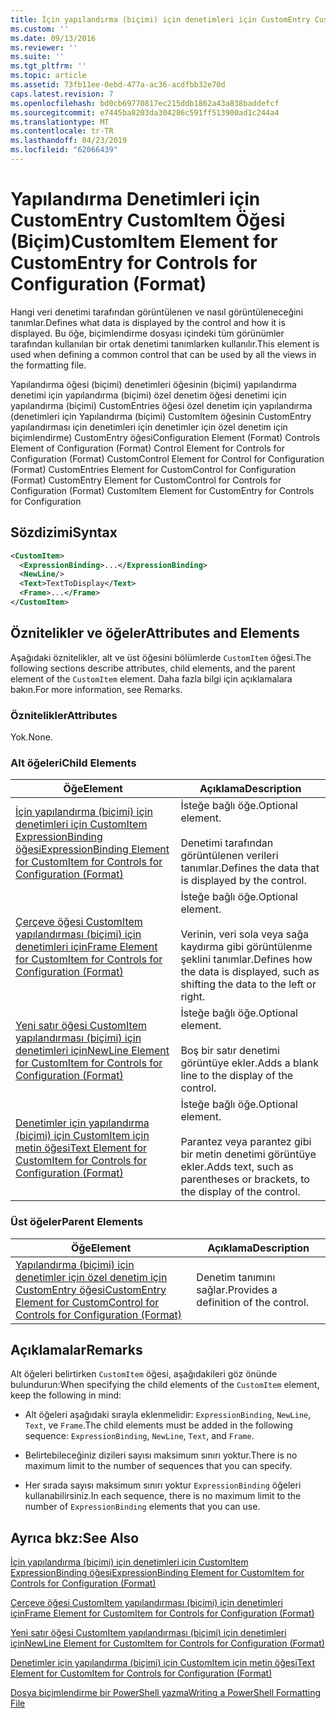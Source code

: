 ```yaml
---
title: İçin yapılandırma (biçimi) için denetimleri için CustomEntry CustomItem öğesi | Microsoft Docs
ms.custom: ''
ms.date: 09/13/2016
ms.reviewer: ''
ms.suite: ''
ms.tgt_pltfrm: ''
ms.topic: article
ms.assetid: 73fb11ee-0ebd-477a-ac36-acdfbb32e70d
caps.latest.revision: 7
ms.openlocfilehash: bd0cb69770817ec215ddb1862a43a838baddefcf
ms.sourcegitcommit: e7445ba8203da304286c591ff513900ad1c244a4
ms.translationtype: MT
ms.contentlocale: tr-TR
ms.lasthandoff: 04/23/2019
ms.locfileid: "62066439"
---
```

# <a name="customitem-element-for-customentry-for-controls-for-configuration-format"></a><span data-ttu-id="b1ae7-102">Yapılandırma Denetimleri için CustomEntry CustomItem Öğesi (Biçim)</span><span class="sxs-lookup"><span data-stu-id="b1ae7-102">CustomItem Element for CustomEntry for Controls for Configuration (Format)</span></span>

<span data-ttu-id="b1ae7-103">Hangi veri denetimi tarafından görüntülenen ve nasıl görüntüleneceğini tanımlar.</span><span class="sxs-lookup"><span data-stu-id="b1ae7-103">Defines what data is displayed by the control and how it is displayed.</span></span> <span data-ttu-id="b1ae7-104">Bu öğe, biçimlendirme dosyası içindeki tüm görünümler tarafından kullanılan bir ortak denetimi tanımlarken kullanılır.</span><span class="sxs-lookup"><span data-stu-id="b1ae7-104">This element is used when defining a common control that can be used by all the views in the formatting file.</span></span>

<span data-ttu-id="b1ae7-105">Yapılandırma öğesi (biçimi) denetimleri öğesinin (biçimi) yapılandırma denetimi için yapılandırma (biçimi) özel denetim öğesi denetimi için yapılandırma (biçimi) CustomEntries öğesi özel denetim için yapılandırma (denetimleri için Yapılandırma (biçimi) CustomItem öğesinin CustomEntry yapılandırması için denetimleri için denetimler için özel denetim için biçimlendirme) CustomEntry öğesi</span><span class="sxs-lookup"><span data-stu-id="b1ae7-105">Configuration Element (Format) Controls Element of Configuration (Format) Control Element for Controls for Configuration (Format) CustomControl Element for Control for Configuration (Format) CustomEntries Element for CustomControl for Configuration (Format) CustomEntry Element for CustomControl for Controls for Configuration (Format) CustomItem Element for CustomEntry for Controls for Configuration</span></span>

## <a name="syntax"></a><span data-ttu-id="b1ae7-106">Sözdizimi</span><span class="sxs-lookup"><span data-stu-id="b1ae7-106">Syntax</span></span>

```xml
<CustomItem>
  <ExpressionBinding>...</ExpressionBinding>
  <NewLine/>
  <Text>TextToDisplay</Text>
  <Frame>...</Frame>
</CustomItem>
```

## <a name="attributes-and-elements"></a><span data-ttu-id="b1ae7-107">Öznitelikler ve öğeler</span><span class="sxs-lookup"><span data-stu-id="b1ae7-107">Attributes and Elements</span></span>

<span data-ttu-id="b1ae7-108">Aşağıdaki öznitelikler, alt ve üst öğesini bölümlerde `CustomItem` öğesi.</span><span class="sxs-lookup"><span data-stu-id="b1ae7-108">The following sections describe attributes, child elements, and the parent element of the `CustomItem` element.</span></span> <span data-ttu-id="b1ae7-109">Daha fazla bilgi için açıklamalara bakın.</span><span class="sxs-lookup"><span data-stu-id="b1ae7-109">For more information, see Remarks.</span></span>

### <a name="attributes"></a><span data-ttu-id="b1ae7-110">Öznitelikler</span><span class="sxs-lookup"><span data-stu-id="b1ae7-110">Attributes</span></span>

<span data-ttu-id="b1ae7-111">Yok.</span><span class="sxs-lookup"><span data-stu-id="b1ae7-111">None.</span></span>

### <a name="child-elements"></a><span data-ttu-id="b1ae7-112">Alt öğeleri</span><span class="sxs-lookup"><span data-stu-id="b1ae7-112">Child Elements</span></span>

|<span data-ttu-id="b1ae7-113">Öğe</span><span class="sxs-lookup"><span data-stu-id="b1ae7-113">Element</span></span>|<span data-ttu-id="b1ae7-114">Açıklama</span><span class="sxs-lookup"><span data-stu-id="b1ae7-114">Description</span></span>|
|-------------|-----------------|
|[<span data-ttu-id="b1ae7-115">İçin yapılandırma (biçimi) için denetimleri için CustomItem ExpressionBinding öğesi</span><span class="sxs-lookup"><span data-stu-id="b1ae7-115">ExpressionBinding Element for CustomItem for Controls for Configuration (Format)</span></span>](./expressionbinding-element-for-customitem-for-controls-for-configuration-format.md)|<span data-ttu-id="b1ae7-116">İsteğe bağlı öğe.</span><span class="sxs-lookup"><span data-stu-id="b1ae7-116">Optional element.</span></span><br /><br /> <span data-ttu-id="b1ae7-117">Denetimi tarafından görüntülenen verileri tanımlar.</span><span class="sxs-lookup"><span data-stu-id="b1ae7-117">Defines the data that is displayed by the control.</span></span>|
|[<span data-ttu-id="b1ae7-118">Çerçeve öğesi CustomItem yapılandırması (biçimi) için denetimleri için</span><span class="sxs-lookup"><span data-stu-id="b1ae7-118">Frame Element for CustomItem for Controls for Configuration (Format)</span></span>](./frame-element-for-customitem-for-controls-for-configuration-format.md)|<span data-ttu-id="b1ae7-119">İsteğe bağlı öğe.</span><span class="sxs-lookup"><span data-stu-id="b1ae7-119">Optional element.</span></span><br /><br /> <span data-ttu-id="b1ae7-120">Verinin, veri sola veya sağa kaydırma gibi görüntülenme şeklini tanımlar.</span><span class="sxs-lookup"><span data-stu-id="b1ae7-120">Defines how the data is displayed, such as shifting the data to the left or right.</span></span>|
|[<span data-ttu-id="b1ae7-121">Yeni satır öğesi CustomItem yapılandırması (biçimi) için denetimleri için</span><span class="sxs-lookup"><span data-stu-id="b1ae7-121">NewLine Element for CustomItem for Controls for Configuration (Format)</span></span>](./newline-element-for-customitem-for-controls-for-configuration-format.md)|<span data-ttu-id="b1ae7-122">İsteğe bağlı öğe.</span><span class="sxs-lookup"><span data-stu-id="b1ae7-122">Optional element.</span></span><br /><br /> <span data-ttu-id="b1ae7-123">Boş bir satır denetimi görüntüye ekler.</span><span class="sxs-lookup"><span data-stu-id="b1ae7-123">Adds a blank line to the display of the control.</span></span>|
|[<span data-ttu-id="b1ae7-124">Denetimler için yapılandırma (biçimi) için CustomItem için metin öğesi</span><span class="sxs-lookup"><span data-stu-id="b1ae7-124">Text Element for CustomItem for Controls for Configuration (Format)</span></span>](./text-element-for-customitem-for-controls-for-configuration-format.md)|<span data-ttu-id="b1ae7-125">İsteğe bağlı öğe.</span><span class="sxs-lookup"><span data-stu-id="b1ae7-125">Optional element.</span></span><br /><br /> <span data-ttu-id="b1ae7-126">Parantez veya parantez gibi bir metin denetimi görüntüye ekler.</span><span class="sxs-lookup"><span data-stu-id="b1ae7-126">Adds text, such as parentheses or brackets, to the display of the control.</span></span>|

### <a name="parent-elements"></a><span data-ttu-id="b1ae7-127">Üst öğeler</span><span class="sxs-lookup"><span data-stu-id="b1ae7-127">Parent Elements</span></span>

|<span data-ttu-id="b1ae7-128">Öğe</span><span class="sxs-lookup"><span data-stu-id="b1ae7-128">Element</span></span>|<span data-ttu-id="b1ae7-129">Açıklama</span><span class="sxs-lookup"><span data-stu-id="b1ae7-129">Description</span></span>|
|-------------|-----------------|
|[<span data-ttu-id="b1ae7-130">Yapılandırma (biçimi) için denetimler için özel denetim için CustomEntry öğesi</span><span class="sxs-lookup"><span data-stu-id="b1ae7-130">CustomEntry Element for CustomControl for Controls for Configuration (Format)</span></span>](./customentry-element-for-customcontrol-for-controls-for-configuration-format.md)|<span data-ttu-id="b1ae7-131">Denetim tanımını sağlar.</span><span class="sxs-lookup"><span data-stu-id="b1ae7-131">Provides a definition of the control.</span></span>|

## <a name="remarks"></a><span data-ttu-id="b1ae7-132">Açıklamalar</span><span class="sxs-lookup"><span data-stu-id="b1ae7-132">Remarks</span></span>

<span data-ttu-id="b1ae7-133">Alt öğeleri belirtirken `CustomItem` öğesi, aşağıdakileri göz önünde bulundurun:</span><span class="sxs-lookup"><span data-stu-id="b1ae7-133">When specifying the child elements of the `CustomItem` element, keep the following in mind:</span></span>

- <span data-ttu-id="b1ae7-134">Alt öğeleri aşağıdaki sırayla eklenmelidir: `ExpressionBinding`, `NewLine`, `Text`, ve `Frame`.</span><span class="sxs-lookup"><span data-stu-id="b1ae7-134">The child elements must be added in the following sequence: `ExpressionBinding`, `NewLine`, `Text`, and `Frame`.</span></span>

- <span data-ttu-id="b1ae7-135">Belirtebileceğiniz dizileri sayısı maksimum sınırı yoktur.</span><span class="sxs-lookup"><span data-stu-id="b1ae7-135">There is no maximum limit to the number of sequences that you can specify.</span></span>

- <span data-ttu-id="b1ae7-136">Her sırada sayısı maksimum sınırı yoktur `ExpressionBinding` öğeleri kullanabilirsiniz.</span><span class="sxs-lookup"><span data-stu-id="b1ae7-136">In each sequence, there is no maximum limit to the number of `ExpressionBinding` elements that you can use.</span></span>

## <a name="see-also"></a><span data-ttu-id="b1ae7-137">Ayrıca bkz:</span><span class="sxs-lookup"><span data-stu-id="b1ae7-137">See Also</span></span>

[<span data-ttu-id="b1ae7-138">İçin yapılandırma (biçimi) için denetimleri için CustomItem ExpressionBinding öğesi</span><span class="sxs-lookup"><span data-stu-id="b1ae7-138">ExpressionBinding Element for CustomItem for Controls for Configuration (Format)</span></span>](./expressionbinding-element-for-customitem-for-controls-for-configuration-format.md)

[<span data-ttu-id="b1ae7-139">Çerçeve öğesi CustomItem yapılandırması (biçimi) için denetimleri için</span><span class="sxs-lookup"><span data-stu-id="b1ae7-139">Frame Element for CustomItem for Controls for Configuration (Format)</span></span>](./frame-element-for-customitem-for-controls-for-configuration-format.md)

[<span data-ttu-id="b1ae7-140">Yeni satır öğesi CustomItem yapılandırması (biçimi) için denetimleri için</span><span class="sxs-lookup"><span data-stu-id="b1ae7-140">NewLine Element for CustomItem for Controls for Configuration (Format)</span></span>](./newline-element-for-customitem-for-controls-for-configuration-format.md)

[<span data-ttu-id="b1ae7-141">Denetimler için yapılandırma (biçimi) için CustomItem için metin öğesi</span><span class="sxs-lookup"><span data-stu-id="b1ae7-141">Text Element for CustomItem for Controls for Configuration (Format)</span></span>](./text-element-for-customitem-for-controls-for-configuration-format.md)

[<span data-ttu-id="b1ae7-142">Dosya biçimlendirme bir PowerShell yazma</span><span class="sxs-lookup"><span data-stu-id="b1ae7-142">Writing a PowerShell Formatting File</span></span>](./writing-a-powershell-formatting-file.md)

